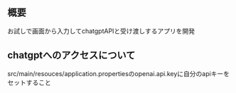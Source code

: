 ## 概要
お試しで画面から入力してchatgptAPIと受け渡しするアプリを開発

## chatgptへのアクセスについて
src/main/resouces/application.propertiesのopenai.api.keyに自分のapiキーをセットすること
